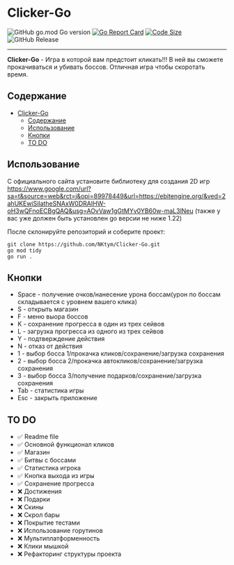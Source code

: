 # Clicker-Go

![GitHub go.mod Go version](https://img.shields.io/github/go-mod/go-version/NKtym/Clicker-Go)
[![Go Report Card](https://goreportcard.com/badge/github.com/NKtym/Clicker-Go)](https://goreportcard.com/report/github.com/NKtym/Clicker-Go)
[![Code Size](https://img.shields.io/github/languages/code-size/NKtym/Clicker-Go?style=flat-square)](https://github.com/NKtym/Clicker-Go)
![GitHub Release](https://img.shields.io/github/v/release/NKtym/Clicker-Go?display_name=release)
___
**Clicker-Go** - Игра в которой вам предстоит кликать!!! В ней вы сможете прокачиваться и убивать боссов. Отличная игра чтобы скоротать время.

## Содержание
- [Clicker-Go](#clicker-go)
  - [Содержание](#содержание)
  - [Использование](#использование)
  - [Кнопки](#кнопки)
  - [TO DO](#to-do)

## Использование
С официального сайта установите библиотеку для создания 2D игр https://www.google.com/url?sa=t&source=web&rct=j&opi=89978449&url=https://ebitengine.org/&ved=2ahUKEwiSiIatheSNAxW0DRAIHW-oH3wQFnoECBgQAQ&usg=AOvVaw1gGtMYv0YB60w-maL3lNeu (также у вас уже должен быть установлен go версии не ниже 1.22)

После склонируйте репозиторий и соберите проект:
```shell
git clone https://github.com/NKtym/Clicker-Go.git
go mod tidy
go run .
```

## Кнопки
- Space - получение очков/нанесение урона боссам(урон по боссам складывается с уровнем вашего клика)
- S - открыть магазин
- F - меню выора боссов
- K - сохранение прогресса в один из трех сейвов
- L - загрузка прогресса из одного из трех сейвов
- Y - подтверждение действия
- N - отказ от действия
- 1 - выбор босса 1/прокачка кликов/сохранение/загрузка сохранения
- 2 - выбор босса 2/прокачка автокликов/сохранение/загрузка сохранения
- 3 - выбор босса 3/получение подарков/сохранение/загрузка сохранения
- Tab - статистика игры
- Esc - закрыть приложение

## TO DO
- ✅ Readme file
- ✅ Основной функционал кликов
- ✅ Магазин
- ✅ Битвы с боссами
- ✅ Статистика игрока
- ✅ Кнопка выхода из игры
- ✅ Сохранение прогресса
- ❌ Достижения
- ❌ Подарки
- ❌ Скины
- ❌ Скрол бары
- ❌ Покрытие тестами
- ❌ Использование горутинов
- ❌ Мультиплатформенность
- ❌ Клики мышкой
- ❌ Рефакторинг структуры проекта